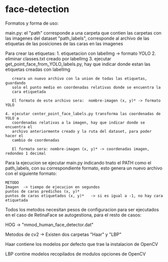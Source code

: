 # face-detection
 
 
 
 
Formatos y forma de uso:

main.py:
    el "path" corresponde a una carpeta que contien las carpetas con las imagenes del dataset
    "path_labels", corresponde al archivo de las etiquetas de las posiciones de las caras en las imagenes
    
    
Para crear las etiquetas:
    1. etiquetacion con labelImg -> formato YOLO
    2. eliminar classes.txt creado por labelImg
    3. ejecutar get_point_face_from_YOLO_labels.py, hay que indicar donde estan
       las etiquetas creadas con labelImg
       
       creara un nuevo archivo con la union de todas las etiquetas, guardando
       solo el punto medio en coordenadas relativas donde se encuentra la 
       cara etiquetada
       
       El formato de este archivo sera:  nombre-imagen (x, y)* -> formato YOLO
       
    4. ejecutar center_point_face_labels.py transforma las coordenadas de YOLO a
       coordenadas relativas a la imagen, hay que indicar donde se encuentra el
       archivo anteriormente creado y la ruta del dataset, para poder hacer el
       cambio de coordenadas
       
       El formato sera: nombre-imagen (x, y)* -> coordenadas imagen, redondeo 1 decimal



Para la ejecucion se ejecutar main.py indicando tnato el PATH como el path_labels, con su
correspondiente formato, esto genera un nuevo archivo con el siguiente formato:

    METODO
    Imagen  -> tiempo de ejecucion en segundos
    puntos de caras predichos (x, y)*
    puntos de caras etiquetados (x, y)*   -> si es igual a -1, no hay cara etiquetada 
    
    
Todos los metodos necesitan pesos de configuracion para ser ejecutados
en el caso de RetinaFace se autogestiona, para el resto de casos:

HOG -> "mmod_human_face_detector.dat"

Metodos de cv2 -> Existen dos carpetas "Haar" y "LBP"

Haar contiene los modelos por defecto que trae la instalacion de OpenCV

LBP contine modelos recopilados de modulos opciones de OpenCV

   
